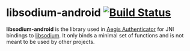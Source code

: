 # libsodium-android [![Build Status](https://travis-ci.com/alexbakker/libsodium-android.svg)](https://travis-ci.com/alexbakker/libsodium-android)

__libsodium-android__ is the library used in [Aegis
Authenticator](https://github.com/beemdevelopment/Aegis) for JNI bindings to
[libsodium](https://github.com/jedisct1/libsodium). It only binds a minimal set
of functions and is not meant to be used by other projects.

